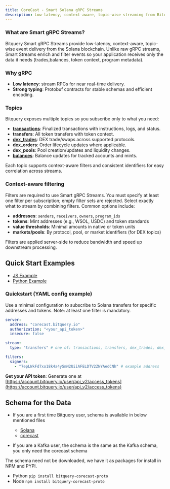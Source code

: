```yaml
---
title: CoreCast - Smart Solana gRPC Streams
description: Low-latency, context-aware, topic-wise streaming from Bitquery for onchain data over gRPC.
---
```


### What are Smart gRPC Streams?

Bitquery Smart gRPC Streams provide low-latency, context-aware, topic-wise event delivery from the Solana blockchain. Unlike raw gRPC streams, Smart Streams enrich and filter events so your application receives only the data it needs (trades,balances, token context, program metadata).

### Why gRPC

- **Low latency**: stream RPCs for near real-time delivery.
- **Strong typing**: Protobuf contracts for stable schemas and efficient encoding.

### Topics

Bitquery exposes multiple topics so you subscribe only to what you need:

- **[transactions](https://docs.bitquery.io/docs/grpc/solana/topics/transactions)**: Finalized transactions with instructions, logs, and status.
- **transfers**: All token transfers with token context.
- **[dex_trades](https://docs.bitquery.io/docs/grpc/solana/topics/dextrades)**: DEX trade/swaps across supported protocols.
- **dex_orders**: Order lifecycle updates where applicable.
- **dex_pools**: Pool creation/updates and liquidity changes.
- **[balances](https://docs.bitquery.io/docs/grpc/solana/topics/balance)**: Balance updates for tracked accounts and mints.

Each topic supports context-aware filters and consistent identifiers for easy correlation across streams.

### Context-aware filtering

Filters are required to use Smart gRPC Streams. You must specify at least one filter per subscription; empty filter sets are rejected. Select exactly what to stream by combining filters. Common options include:

- **addresses**: `senders`, `receivers`, `owners`, `program_ids`
- **tokens**: Mint addresses (e.g., WSOL, USDC) and token standards
- **value thresholds**: Minimal amounts in native or token units
- **markets/pools**: By protocol, pool, or market identifiers (for DEX topics)

Filters are applied server-side to reduce bandwidth and speed up downstream processing.

## Quick Start Examples

- [JS Example](https://github.com/bitquery/grpc-code-samples/tree/main/js-demo)
- [Python Example](https://github.com/bitquery/grpc-code-samples/tree/main/python-demo)

### Quickstart (YAML config example)

Use a minimal configuration to subscribe to Solana transfers for specific addresses and tokens. Note: at least one filter is mandatory.

```yaml
server:
  address: "corecast.bitquery.io"
  authorization: "<your_api_token>"
  insecure: false

stream:
  type: "transfers" # one of: transactions, transfers, dex_trades, dex_orders, dex_pools, balances

filters:
  signers:
    - "7epLWkFd7xo18k4a4ySmN2UiiAFELDTV2ZNYAedCNh" # example address
```

**Get your API token**: Generate one at [https://account.bitquery.io/user/api_v2/access_tokens](https://account.bitquery.io/user/api_v2/access_tokens)

## Schema for the Data

- If you are a first time Bitquery user, schema is available in below mentioned files

  - [Solana](https://github.com/bitquery/streaming_protobuf/tree/main/solana)
  - [corecast](https://github.com/bitquery/streaming_protobuf/tree/main/solana/corecast)

- If you are a Kafka user, the schema is the same as the Kafka schema, you only need the corecast schema

The schema need not be downloaded, we have it as packages for install in NPM and PYPI.

- Python `pip install bitquery-corecast-proto`
- Node `npm install bitquery-corecast-proto`
